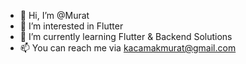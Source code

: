 - 👋 Hi, I’m @Murat
- 👀 I’m interested in Flutter
- 🌱 I’m currently learning Flutter & Backend Solutions
- 📫 You can reach me via kacamakmurat@gmail.com

